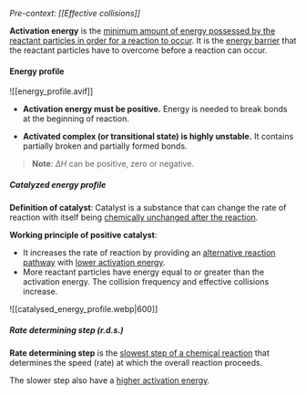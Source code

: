 *Pre-context: [[Effective collisions]]*

**Activation energy** is the <u>minimum amount of energy possessed by the reactant particles in order for a reaction to occur</u>. It is the <u>energy barrier</u> that the reactant particles have to overcome before a reaction can occur.

#### Energy profile
![[energy_profile.avif]]

- **Activation energy must be positive.**
  Energy is needed to break bonds at the beginning of reaction.

- **Activated complex (or transitional state) is highly unstable.**
  It contains partially broken and partially formed bonds.

> **Note**:
> $\Delta H$ can be positive, zero or negative.

##### Catalyzed energy profile
**Definition of catalyst**:
Catalyst is a substance that can change the rate of reaction with itself being <u>chemically unchanged after the reaction</u>.

**Working principle of positive catalyst**:
- It increases the rate of reaction by providing an <u>alternative reaction pathway</u> with <u>lower activation energy</u>.
- More reactant particles have energy equal to or greater than the activation energy. The collision frequency and effective collisions increase.

![[catalysed_energy_profile.webp|600]]

##### Rate determining step (r.d.s.)
**Rate determining step** is the <u>slowest step of a chemical reaction</u> that determines the speed (rate) at which the overall reaction proceeds.

The slower step also have a <u>higher activation energy</u>.
